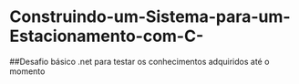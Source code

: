 # Construindo-um-Sistema-para-um-Estacionamento-com-C-
##Desafio básico .net para testar os conhecimentos adquiridos até o momento

